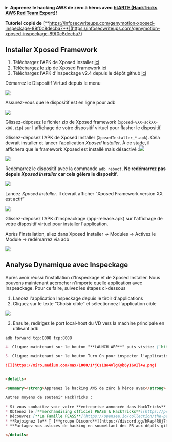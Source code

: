 <details>

<summary><strong>Apprenez le hacking AWS de zéro à héros avec</strong> <a href="https://training.hacktricks.xyz/courses/arte"><strong>htARTE (HackTricks AWS Red Team Expert)</strong></a><strong>!</strong></summary>

Autres moyens de soutenir HackTricks :

* Si vous souhaitez voir votre **entreprise annoncée dans HackTricks** ou **télécharger HackTricks en PDF**, consultez les [**PLANS D'ABONNEMENT**](https://github.com/sponsors/carlospolop)!
* Obtenez le [**merchandising officiel PEASS & HackTricks**](https://peass.creator-spring.com)
* Découvrez [**La Famille PEASS**](https://opensea.io/collection/the-peass-family), notre collection d'[**NFTs**](https://opensea.io/collection/the-peass-family) exclusifs
* **Rejoignez le** 💬 [**groupe Discord**](https://discord.gg/hRep4RUj7f) ou le [**groupe telegram**](https://t.me/peass) ou **suivez** moi sur **Twitter** 🐦 [**@carlospolopm**](https://twitter.com/carlospolopm)**.**
* **Partagez vos astuces de hacking en soumettant des PR aux dépôts github** [**HackTricks**](https://github.com/carlospolop/hacktricks) et [**HackTricks Cloud**](https://github.com/carlospolop/hacktricks-cloud).

</details>


**Tutoriel copié de** [**https://infosecwriteups.com/genymotion-xposed-inspeckage-89f0c8decba7**](https://infosecwriteups.com/genymotion-xposed-inspeckage-89f0c8decba7)

## Installer Xposed Framework <a href="#ef45" id="ef45"></a>

1. Téléchargez l'APK de Xposed Installer [ici](https://forum.xda-developers.com/attachments/xposedinstaller\_3-1-5-apk.4393082/)
2. Téléchargez le zip de Xposed Framework [ici](https://dl-xda.xposed.info/framework/sdk25/x86/xposed-v89-sdk25-x86.zip)
3. Téléchargez l'APK d'Inspeckage v2.4 depuis le dépôt github [ici](https://github.com/ac-pm/Inspeckage/releases)

Démarrez le Dispositif Virtuel depuis le menu

![](https://miro.medium.com/max/1000/1\*7fprdQrerabZFKpDJSbHuA.png)

Assurez-vous que le dispositif est en ligne pour adb

![](https://miro.medium.com/max/700/1\*Pt3zh1Od9ufQuo66rCge3g.png)

Glissez-déposez le fichier zip de Xposed framework (`xposed-vXX-sdkXX-x86.zip`) sur l'affichage de votre dispositif virtuel pour flasher le dispositif.

Glissez-déposez l'APK de Xposed Installer (`XposedInstaller_*.apk`). Cela devrait installer et lancer l'application _Xposed Installer_. À ce stade, il affichera que le framework Xposed est installé mais désactivé :![](https://miro.medium.com/max/30/0\*0ddJI69QvpxC8rXq.png?q=20)

![](https://miro.medium.com/max/700/0\*0ddJI69QvpxC8rXq.png)

Redémarrez le dispositif avec la commande `adb reboot`. **Ne redémarrez pas depuis **_**Xposed Installer**_** car cela gèlera le dispositif.**

![](https://miro.medium.com/max/657/1\*V\_jl42vdOcJLXvS0riI7Gg.png)

Lancez _Xposed installer_. Il devrait afficher “Xposed Framework version XX est actif”

![](https://miro.medium.com/max/700/0\*QUDB2ryUyIWz3nmZ.png)

Glissez-déposez l'APK d'Inspeackage (app-release.apk) sur l'affichage de votre dispositif virtuel pour installer l'application.

Après l'installation, allez dans Xposed Installer → Modules → Activez le Module → redémarrez via adb

![](https://miro.medium.com/max/623/1\*7sO6IX46hciTBUtWoyLEFQ.png)

## Analyse Dynamique avec Inspeckage <a href="#7856" id="7856"></a>

Après avoir réussi l'installation d'Inspeckage et de Xposed Installer. Nous pouvons maintenant accrocher n'importe quelle application avec Inspeackage. Pour ce faire, suivez les étapes ci-dessous

1. Lancez l'application Inspeckage depuis le tiroir d'applications
2. Cliquez sur le texte “Choisir cible” et sélectionnez l'application cible

![](https://miro.medium.com/max/700/1\*J5J\_rCHOC0ga0YJ5kbwqbQ.png)

3. Ensuite, redirigez le port local-host du VD vers la machine principale en utilisant adb
```
adb forward tcp:8008 tcp:8008
```
```markdown
4. Cliquez maintenant sur le bouton "**LAUNCH APP**" puis visitez [`http://127.0.0.1:8008`](http://127.0.0.1:8008)

5. Cliquez maintenant sur le bouton Turn On pour inspecter l'application. (assurez-vous que le statut `App is running:` soit **True** avant de "Turn On")

![](https://miro.medium.com/max/1000/1*jCs1Qo4vlgKyb6yIGvIl4w.png)


<details>

<summary><strong>Apprenez le hacking AWS de zéro à héros avec</strong> <a href="https://training.hacktricks.xyz/courses/arte"><strong>htARTE (HackTricks AWS Red Team Expert)</strong></a><strong>!</strong></summary>

Autres moyens de soutenir HackTricks :

* Si vous souhaitez voir votre **entreprise annoncée dans HackTricks** ou **télécharger HackTricks en PDF**, consultez les [**PLANS D'ABONNEMENT**](https://github.com/sponsors/carlospolop)!
* Obtenez le [**merchandising officiel PEASS & HackTricks**](https://peass.creator-spring.com)
* Découvrez [**La Famille PEASS**](https://opensea.io/collection/the-peass-family), notre collection d'[**NFTs**](https://opensea.io/collection/the-peass-family) exclusifs
* **Rejoignez le** 💬 [**groupe Discord**](https://discord.gg/hRep4RUj7f) ou le [**groupe telegram**](https://t.me/peass) ou **suivez** moi sur **Twitter** 🐦 [**@carlospolopm**](https://twitter.com/carlospolopm)**.**
* **Partagez vos astuces de hacking en soumettant des PR aux dépôts github** [**HackTricks**](https://github.com/carlospolop/hacktricks) et [**HackTricks Cloud**](https://github.com/carlospolop/hacktricks-cloud).

</details>
```
